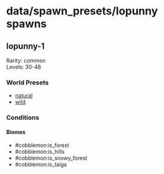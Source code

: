 # data/spawn_presets/lopunny spawns  
  
## lopunny-1  
Rarity: common  
Levels: 30-48  
  
### World Presets  
* [natural](/data/world_presets/natural.md)  
* [wild](/data/world_presets/wild.md)  
  
### Conditions  
  
#### Biomes  
  * #cobblemon:is_forest
  * #cobblemon:is_hills
  * #cobblemon:is_snowy_forest
  * #cobblemon:is_taiga
  
